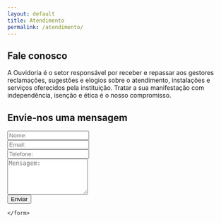 ```yaml
---
layout: default
title: Atendimento
permalink: /atendimento/
---
```

<section id="atendimento">
  <div id="conteudo" class="col-md-8">
    <h2>Fale conosco</h2>
    <p>A Ouvidoria é o setor responsável por receber e repassar aos gestores reclamações, sugestões
      e elogios sobre o atendimento, instalações e serviços oferecidos pela instituição.
      Tratar a sua manifestação com independência, isenção e ética é o nosso compromisso.</p>
  </div>
</section>
<section id="form">
  <h2>Envie-nos uma mensagem</h2>
  <div class="col-md-12">
    <form action="https://formspree.io/felipemrvieira@gmail.com" method="post">
      <div class="form-group col-md-12">
        <input type="text" class="form-control input-lg" id="nome" name="nome" placeholder="Nome:">
      </div>
      <div class="form-group col-md-6">
        <input type="email" class="form-control input-lg" id="email" name="email" placeholder="Email:">
      </div>
      <div class="form-group col-md-6">
        <input type="text" class="form-control input-lg" id="telefone" name="telefone" placeholder="Telefone:">
      </div>
      <div class="form-group col-md-12">
        <textarea class="form-control input-lg" rows="5" id="mensagem" name="mansagem" placeholder="Mensagem:"></textarea>
      </div>
      <div id="botao" class="col-md-12">
        <button type="submit" class="btn btn-primary">Enviar</button>
      </div>


    </form>
  </div>
</section>
